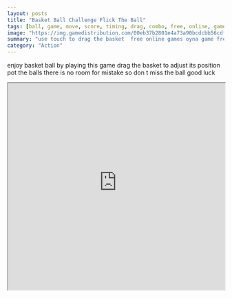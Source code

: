 ```yaml
---
layout: posts
title: "Basket Ball Challenge Flick The Ball"
tags: [ball, game, move, score, timing, drag, combo, free, online, games, oyna, game, free, games, play, play, games]
image: "https://img.gamedistribution.com/00eb37b2801e4a73a90bcdcbb56cdfb4-512x384.jpeg"
summary: "use touch to drag the basket  free online games oyna game free games play play games"
category: "Action"
---
```


enjoy basket ball by playing this game drag the basket to adjust its position pot the balls there is no room for mistake so don t miss the ball good luck

<iframe width="100%" height="480px;" src="https://html5.gamedistribution.com/00eb37b2801e4a73a90bcdcbb56cdfb4/"></iframe>
